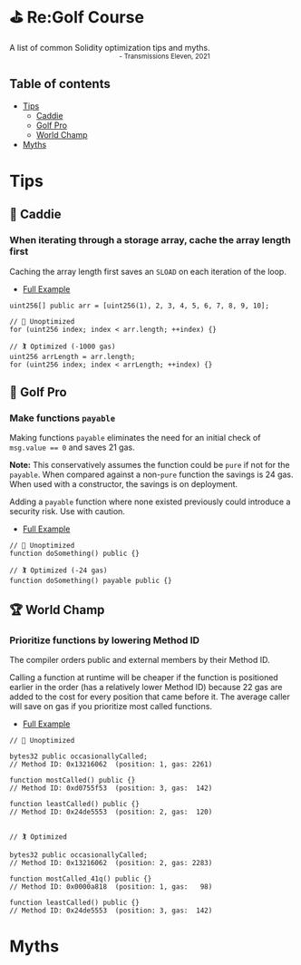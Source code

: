 # ⛳ Re:Golf Course

<div style="width: fit-content; height: fit-content">
A list of common Solidity optimization tips and myths.
<div style="text-align:right;">
<sub>- Transmissions Eleven, 2021<sub>
</div>
</div>

## Table of contents
  - [Tips](#tips)
    - [Caddie](#-caddie)
    - [Golf Pro](#-golf-pro)
    - [World Champ](#-world-champ)
  - [Myths](#myths)

# Tips

## 🧒 Caddie

### When iterating through a storage array, cache the array length first

Caching the array length first saves an `SLOAD` on each iteration of the loop.

  - [Full Example](src/CacheArrLength.sol)

```solidity
uint256[] public arr = [uint256(1), 2, 3, 4, 5, 6, 7, 8, 9, 10];

// 🚩 Unoptimized
for (uint256 index; index < arr.length; ++index) {}

// 🏌️ Optimized (-1000 gas)
uint256 arrLength = arr.length;
for (uint256 index; index < arrLength; ++index) {}
```

## 🧤 Golf Pro

### Make functions `payable`

Making functions `payable` eliminates the need for an initial check of `msg.value == 0` and saves 21 gas.

**Note:** This conservatively assumes the function could be `pure` if not for the `payable`.  When compared against a non-`pure` function the savings is 24 gas. When used with a constructor, the savings is on deployment.

Adding a `payable` function where none existed previously could introduce a security risk. Use with caution.

  - [Full Example](src/PayableFunctions.sol)

```solidity
// 🚩 Unoptimized
function doSomething() public {}

// 🏌️ Optimized (-24 gas)
function doSomething() payable public {}
```

## 🏆 World Champ

### Prioritize functions by lowering Method ID

The compiler orders public and external members by their Method ID.

Calling a function at runtime will be cheaper if the function is positioned earlier in the order (has a relatively lower Method ID) because 22 gas are added to the cost for every position that came before it. The average caller will save on gas if you prioritize most called functions.

- [Full Example](src/FunctionOrdering.sol)

```solidity
// 🚩 Unoptimized

bytes32 public occasionallyCalled;
// Method ID: 0x13216062  (position: 1, gas: 2261)

function mostCalled() public {}
// Method ID: 0xd0755f53  (position: 3, gas:  142)

function leastCalled() public {}
// Method ID: 0x24de5553  (position: 2, gas:  120)


// 🏌️ Optimized

bytes32 public occasionallyCalled;
// Method ID: 0x13216062  (position: 2, gas: 2283)

function mostCalled_41q() public {}
// Method ID: 0x0000a818  (position: 1, gas:   98)

function leastCalled() public {}
// Method ID: 0x24de5553  (position: 3, gas:  142)
```

# Myths